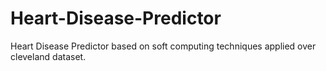 # Heart-Disease-Predictor
Heart Disease Predictor based on soft computing techniques applied over cleveland dataset.
